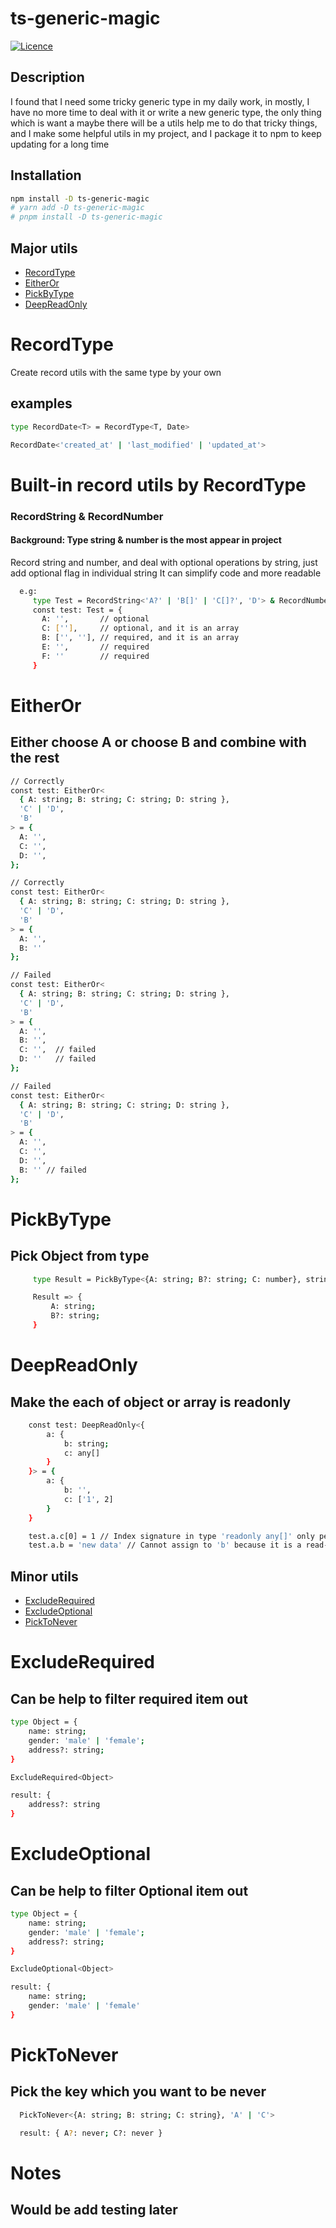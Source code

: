 # ts-generic-magic

[![Licence](https://badgen.net/badge/license/MIT/blue)](LICENCE.md)

## Description

I found that I need some tricky generic type in my daily work, in mostly, I have no more time to deal with it or write a new generic type, the only thing which is want a maybe there will be a utils help me to do that tricky things, and I make some helpful utils in my project, and I package it to npm to keep updating for a long time

## Installation

```sh
npm install -D ts-generic-magic
# yarn add -D ts-generic-magic
# pnpm install -D ts-generic-magic
```

## Major utils

- [RecordType](#RecordType)
- [EitherOr](#EitherOr)
- [PickByType](#PickByType)
- [DeepReadOnly](#DeepReadOnly)

# RecordType

Create record utils with the same type by your own

## examples

```sh
type RecordDate<T> = RecordType<T, Date>

RecordDate<'created_at' | 'last_modified' | 'updated_at'>
```

# Built-in record utils by RecordType

### RecordString & RecordNumber

#### Background: Type string & number is the most appear in project

Record string and number, and deal with optional operations by string, just add optional flag in individual string
It can simplify code and more readable

```sh
  e.g:
     type Test = RecordString<'A?' | 'B[]' | 'C[]?', 'D'> & RecordNumber<'E?' | 'F'>
     const test: Test = {
       A: '',       // optional
       C: [''],     // optional, and it is an array
       B: ['', ''], // required, and it is an array
       E: '',       // required
       F: ''        // required
     }
```

# EitherOr

## Either choose A or choose B and combine with the rest

```sh
// Correctly
const test: EitherOr<
  { A: string; B: string; C: string; D: string },
  'C' | 'D',
  'B'
> = {
  A: '',
  C: '',
  D: '',
};

// Correctly
const test: EitherOr<
  { A: string; B: string; C: string; D: string },
  'C' | 'D',
  'B'
> = {
  A: '',
  B: ''
};

// Failed
const test: EitherOr<
  { A: string; B: string; C: string; D: string },
  'C' | 'D',
  'B'
> = {
  A: '',
  B: '',
  C: '',  // failed
  D: ''   // failed
};

// Failed
const test: EitherOr<
  { A: string; B: string; C: string; D: string },
  'C' | 'D',
  'B'
> = {
  A: '',
  C: '',
  D: '',
  B: '' // failed
};
```

# PickByType

## Pick Object from type

```sh
     type Result = PickByType<{A: string; B?: string; C: number}, string>

     Result => {
         A: string;
         B?: string;
     }

```

# DeepReadOnly

## Make the each of object or array is readonly

```sh
    const test: DeepReadOnly<{
        a: {
            b: string;
            c: any[]
        }
    }> = {
        a: {
            b: '',
            c: ['1', 2]
        }
    }

    test.a.c[0] = 1 // Index signature in type 'readonly any[]' only permits reading
    test.a.b = 'new data' // Cannot assign to 'b' because it is a read-only property

```

## Minor utils

- [ExcludeRequired](#ExcludeRequired)
- [ExcludeOptional](#ExcludeOptional)
- [PickToNever](#PickToNever)

# ExcludeRequired

## Can be help to filter required item out

```sh
type Object = {
    name: string;
    gender: 'male' | 'female';
    address?: string;
}

ExcludeRequired<Object>

result: {
    address?: string
}
```

# ExcludeOptional

## Can be help to filter Optional item out

```sh
type Object = {
    name: string;
    gender: 'male' | 'female';
    address?: string;
}

ExcludeOptional<Object>

result: {
    name: string;
    gender: 'male' | 'female'
}
```

# PickToNever

## Pick the key which you want to be never

```sh
  PickToNever<{A: string; B: string; C: string}, 'A' | 'C'>

  result: { A?: never; C?: never }
```

# Notes

## Would be add testing later
